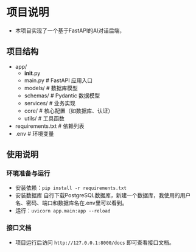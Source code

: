 # 项目说明
- 本项目实现了一个基于FastAPI的AI对话后端，
## 项目结构
- app/
  - __init__.py
  - main.py              # FastAPI 应用入口
  - models/              # 数据库模型
  - schemas/             # Pydantic 数据模型
  - services/            # 业务实现
  - core/                # 核心配置（如数据库、认证）
  - utils/               # 工具函数
- requirements.txt         # 依赖列表 
- .env                     # 环境变量
## 使用说明
### 环境准备与运行
- 安装依赖：`pip install -r requirements.txt`
- 安装数据库 自行下载PostgreSQL数据库，新建一个数据库，我使用的用户名、密码、端口和数据库名在.env里可以看到。
- 运行：`uvicorn app.main:app --reload`
### 接口文档
- 项目运行后访问 `http://127.0.0.1:8000/docs` 即可查看接口文档。